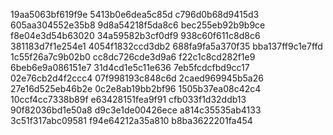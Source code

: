 19aa5063bf619f9e
5413b0e6dea5c85d
c796d0b68d9415d3
605aa304552e35b8
9d8a54218f5da8c6
bec255eb92b9b9ce
f8e04e3d54b63020
34a59582b3cf0df9
938c60f611c8d8c6
381183d7f1e254e1
4054f1832ccd3db2
688fa9fa5a370f35
bba137ff9c1e7ffd
1c55f26a7c9b02b0
cc8dc726cde3d9a6
f22c1c8cd282f1e9
6beb6e9a086151e7
31d4cd1e5c11e636
7eb5fcdcfbd9cc17
02e76cb2d4f2ccc4
07f998193c848c6d
2caed969945b5a26
27e16d525eb46b2e
0c2e8ab19bb2bf96
1505b37ea08c42c4
10ccf4cc7338b89f
e63428151fea9f91
cfb033f1d32ddb13
90f82036bd1e50a8
d9c3e1de00426ece
a814c35535ab4133
3c51f317abc09581
f94e64212a35a810
b8ba3622201fa454
